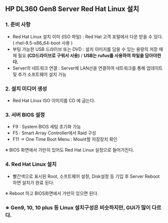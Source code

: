 ## HP DL360 Gen8 Server Red Hat Linux 설치 
### 1. 준비 사항 
- Red Hat Linux 설치 이미 (ISO 파일) : Red Hat 고객 포털에서 다운 받을 수 있다. ( rhel-9.5-x86_64-boot 사용 )
- 부팅 가능한 USB 드라이브 또는 DVD : 설치 이미지를 담을 수 있는 용량의 저장 매체 필요 **(CD드라이브로 구워서 사용)** / **USB는 rufus를 사용하여 파일을 담아야한다.**
- Server의 네트워크 연결 : Server에 LAN선을 연결하여 네트워크를 통해 업데이트 및 추가 소프트웨어 설치 가능 

### 2. 설치 미디어 생성 
- Red Hat Linux ISO 이미지를 CD 에 굽는다. 

### 3. 서버 BIOS 설정 
- F9 : System BIOS 세팅 초기화 가능 
- F5 : Smart Array Controller에서 Raid 구성
- F11 -> One Time Boot Menu : Mount할 저장장치 확인 

※ BIOS 화면에서 가만히 있어도 Red Hat Linux 설정으로 들어가진다. 

### 4. Red Hat Linux 설치 
- 빨간색으로 표시된 Root, 소프트웨어 설정, Disk설정 등 기입 후 Server Reboot 하면 설치가 완료 된다. 

※ Reboot 하고 BIOS화면에서 가만히 있으면 된다. 
<br>

### ※ Gen9, 10, 10 plus 등 Linux 설치구성은 비슷하지만, GUI가 많이 다르다.
 
